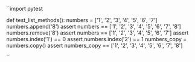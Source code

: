 ``import pytest

def test_list_methods():
    numbers = ['1', '2', '3', '4', '5', '6', '7']
    numbers.append('8')
    assert numbers == ['1', '2', '3', '4', '5', '6', '7', '8']
    numbers.remove('8')
    assert numbers == ['1', '2', '3', '4', '5', '6', '7']
    assert numbers.index('1') == 0
    assert numbers.index('2') == 1
    numbers_copy = numbers.copy()
    assert numbers_copy == ['1', '2', '3', '4', '5', '6', '7', '8']
    
    
``
